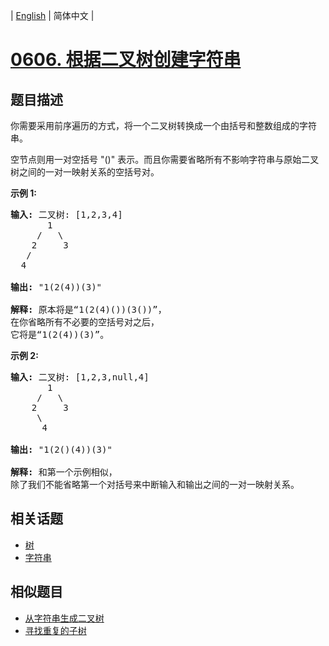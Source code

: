 
| [English](README_EN.md) | 简体中文 |
# [0606. 根据二叉树创建字符串](https://leetcode-cn.com/problems/construct-string-from-binary-tree/)
## 题目描述
<p>你需要采用前序遍历的方式，将一个二叉树转换成一个由括号和整数组成的字符串。</p>

<p>空节点则用一对空括号 &quot;()&quot; 表示。而且你需要省略所有不影响字符串与原始二叉树之间的一对一映射关系的空括号对。</p>

<p><strong>示例 1:</strong></p>

<pre>
<strong>输入:</strong> 二叉树: [1,2,3,4]
       1
     /   \
    2     3
   /    
  4     

<strong>输出:</strong> &quot;1(2(4))(3)&quot;

<strong>解释:</strong> 原本将是&ldquo;1(2(4)())(3())&rdquo;，
在你省略所有不必要的空括号对之后，
它将是&ldquo;1(2(4))(3)&rdquo;。
</pre>

<p><strong>示例 2:</strong></p>

<pre>
<strong>输入:</strong> 二叉树: [1,2,3,null,4]
       1
     /   \
    2     3
     \  
      4 

<strong>输出:</strong> &quot;1(2()(4))(3)&quot;

<strong>解释:</strong> 和第一个示例相似，
除了我们不能省略第一个对括号来中断输入和输出之间的一对一映射关系。
</pre>

## 相关话题
- [树](https://leetcode-cn.com/tag/tree)
- [字符串](https://leetcode-cn.com/tag/string)
## 相似题目
- [从字符串生成二叉树](../construct-binary-tree-from-string/README.md)
- [寻找重复的子树](../find-duplicate-subtrees/README.md)
